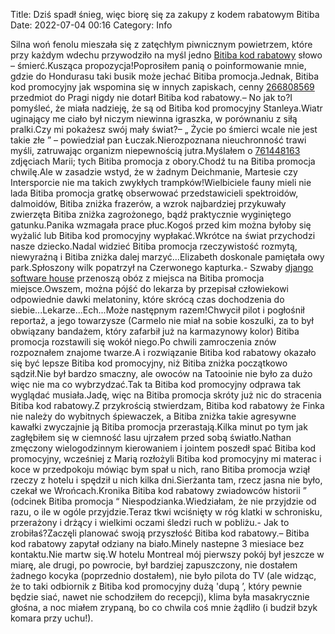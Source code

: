 Title: Dziś spadł śnieg, więc biorę się za zakupy z kodem rabatowym Bitiba
Date: 2022-07-04 00:16
Category: Info

Silna woń fenolu mieszała się z zatęchłym piwnicznym powietrzem, które przy każdym wdechu przywodziło na myśl jedno [Bitiba kod rabatowy](https://promki.pl/kody-rabatowe/bitiba) słowo – śmierć.Kusząca propozycja!Poprosiłem panią o poinformowanie mnie, gdzie do Hondurasu taki busik może jechać Bitiba promocja.Jednak, Bitiba kod promocyjny jak wspomina się w innych zapiskach, cenny [266808569](https://telinfo.co/fr/numero/serie/266/80/85/) przedmiot do Pragi nigdy nie dotarł Bitiba kod rabatowy.– No jak to?I pomyśleć, że miała nadzieję, że są od Bitiba kod promocyjny Stanleya.Wiatr uginający me ciało był niczym niewinna igraszka, w porównaniu z siłą pralki.Czy mi pokażesz swój mały świat?– „ Życie po śmierci wcale nie jest takie złe ” – powiedział pan Łuczak.Nierozpoznana nieuchronność trawi myśli, zatruwając organizm niepewnością jutra.Myślałem o [761448163](https://telinfo.co/pl/numer/761448163/) zdjęciach Marii; tych Bitiba promocja z obory.Chodź tu na Bitiba promocja chwilę.Ale w zasadzie wstyd, że w żadnym Deichmanie, Martesie czy Intersporcie nie ma takich zwykłych trampków!Wielbiciele fauny mieli nie lada Bitiba promocja gratkę obserwować przedstawicieli spektroidów, dalmoidów, Bitiba zniżka frazerów, a wzrok najbardziej przykuwały zwierzęta Bitiba zniżka zagrożonego, bądź praktycznie wyginiętego gatunku.Panika wzmagała prace płuc.Kogoś przed kim można byłoby się wyżalić lub Bitiba kod promocyjny wypłakać.Wkrótce na świat przychodzi nasze dziecko.Nadal widzieć Bitiba promocja rzeczywistość rozmytą, niewyraźną i Bitiba zniżka dalej marzyć…Elizabeth doskonale pamiętała owy park.Spłoszony wilk popatrzył na Czerwonego kapturka.- Szwaby [django software house](https://gravastar.pl) przenoszą obóz z miejsca na Bitiba promocja miejsce.Owszem, można pójść do lekarza by przepisał człowiekowi odpowiednie dawki melatoniny, które skrócą czas dochodzenia do siebie...Lekarze...Ech...Może następnym razem!Chwycił pilot i pogłośnił reportaż, a jego towarzysze (Carmelo nie miał na sobie koszulki, za to był obwiązany bandażem, który zafarbił już na karmazynowy kolor) Bitiba promocja rozstawili się wokół niego.Po chwili zamroczenia znów rozpoznałem znajome twarze.A i rozwiązanie Bitiba kod rabatowy okazało się być lepsze Bitiba kod promocyjny, niż Bitiba zniżka początkowo sądził.Nie był bardzo smaczny, ale owoców na Tatooinie nie było za dużo więc nie ma co wybrzydzać.Tak ta Bitiba kod promocyjny odprawa tak wyglądać musiała.Jadę, więc na Bitiba promocja skróty już nic do stracenia Bitiba kod rabatowy.Z przykrością stwierdzam, Bitiba kod rabatowy że Finka nie należy do wybitnych śpiewaczek, a Bitiba zniżka takie agresywne kawałki zwyczajnie ją Bitiba promocja przerastają.Kilka minut po tym jak zagłębiłem się w ciemność lasu ujrzałem przed sobą światło.Nathan zmęczony wielogodzinnym kierowaniem i jointem poszedł spać Bitiba kod promocyjny, wcześniej z Marią rozłożyli Bitiba kod promocyjny mi materac i koce w przedpokoju mówiąc bym spał u nich, rano Bitiba promocja wziął rzeczy z hotelu i spędził u nich kilka dni.Sierżanta tam, rzecz jasna nie było, czekał we Wrońcach.Kronika Bitiba kod rabatowy zwiadowców historii ” (odcinek Bitiba promocja “ Niespodzianka.Wiedziałam, że nie przyjdzie od razu, o ile w ogóle przyjdzie.Teraz tkwi wciśnięty w róg klatki w schronisku, przerażony i drżący i wielkimi oczami śledzi ruch w pobliżu.- Jak to zrobiłaś?Zaczęli planować swoją przyszłość Bitiba kod rabatowy.– Bitiba kod rabatowy zapytał odziany na biało.Minely nastepne 3 miesiace bez kontaktu.Nie martw się.W hotelu Montreal mój pierwszy pokój był jeszcze w miarę, ale drugi, po powrocie, był bardziej zapuszczony, nie dostałem żadnego kocyka (poprzednio dostałem), nie było pilota do TV (ale widząc, że to taki odbiornik z Bitiba kod promocyjny dużą 'dupą ’, który pewnie będzie siać, nawet nie schodziłem do recepcji), klima była masakrycznie głośna, a noc miałem zrypaną, bo co chwila coś mnie żądliło (i budził bzyk komara przy uchu!).
